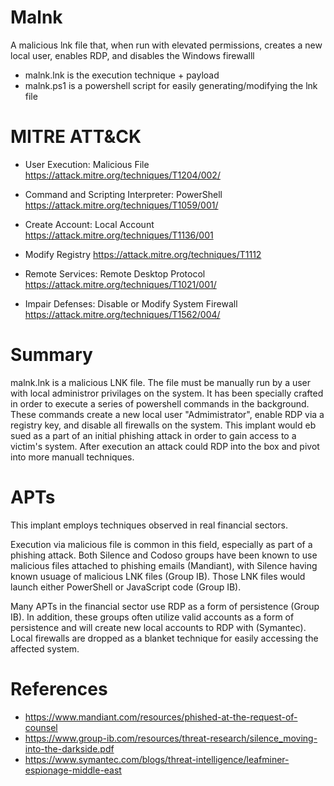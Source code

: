 # Malnk
A malicious lnk file that, when run with elevated permissions, creates a new local user, enables RDP, and disables the Windows firewalll

- malnk.lnk is the execution technique + payload
- malnk.ps1 is a powershell script for easily generating/modifying the lnk file

# MITRE ATT&CK
- User Execution: Malicious File https://attack.mitre.org/techniques/T1204/002/
- Command and Scripting Interpreter: PowerShell  https://attack.mitre.org/techniques/T1059/001/

- Create Account: Local Account https://attack.mitre.org/techniques/T1136/001
- Modify Registry https://attack.mitre.org/techniques/T1112
- Remote Services: Remote Desktop Protocol https://attack.mitre.org/techniques/T1021/001/
- Impair Defenses: Disable or Modify System Firewall https://attack.mitre.org/techniques/T1562/004/

# Summary
malnk.lnk is a malicious LNK file. The file must be manually run by a user with local administror privilages on the system. It has been specially crafted in order to execute a series of powershell commands in the background. These commands create a new local user "Admimistrator", enable RDP via a registry key, and disable all firewalls on the system. This implant would eb sued as a part of an initial phishing attack in order to gain access to a victim's system. After execution an attack could RDP into the box and pivot into more manuall techniques.

# APTs
This implant employs techniques observed in real financial sectors.

Execution via malicious file is common in this field, especially as part of a phishing attack. Both Silence and Codoso groups have been known to use malicious files attached to phishing emails (Mandiant), with Silence having known usuage of malicious LNK files (Group IB). Those LNK files would launch either PowerShell or JavaScript code (Group IB).

Many APTs in the financial sector use RDP as a form of persistence (Group IB). In addition, these groups often utilize valid accounts as a form of persistence and will create new local accounts to RDP with (Symantec). Local firewalls are dropped as a blanket technique for easily accessing the affected system.

# References
- https://www.mandiant.com/resources/phished-at-the-request-of-counsel
- https://www.group-ib.com/resources/threat-research/silence_moving-into-the-darkside.pdf
- https://www.symantec.com/blogs/threat-intelligence/leafminer-espionage-middle-east
